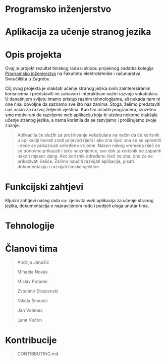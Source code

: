 # Programsko inženjerstvo
# Aplikacija za učenje stranog jezika


# Opis projekta
Ovaj je projekt rezultat timskog rada u sklopu projeknog zadatka kolegija [Programsko inženjerstvo](https://www.fer.unizg.hr/predmet/proinz) na Fakultetu elektrotehnike i računarstva Sveučilišta u Zagrebu. 

Cilj ovog projekta je olakšati učenje stranog jezika svim zainteresiranim korisnicima i predstaviti im zabavan i interaktivan način razvoja vokabulara. 
U današnjem svijetu imamo pristup raznim tehnologijama, ali nekada nam ni one nisu dovoljne da saznamo sve što nas zanima. Stoga, želimo predstaviti naš način za razvoj željenih vještina.
Kao tim mladih programera, izuzetno smo motivirani da razvijemo web aplikaciju koja bi uistinu nekome olakšala učenje stranog jezika, a nama koristila da se razvijamo i proširujemo svoje znanje. 

> Aplikacija će služiti za proširivanje vokabulara na način da će korisnik u aplikaciji morati znati prijevod riječi i ako zna riječ ona će se spremiti i neće se prikazivati određeno vrijeme. Nakon nekog vremena riječ će se ponovno prikazati i tako naizmjence, sve dok ju korisnik ne zapamti nakon mjesec dana. Ako korisnik određenu riječ ne zna, ona će se prikazivati češće.
> Želimo naučiti razvijati aplikacije, pisati dokumentaciju i razvijati timske vještine.

# Funkcijski zahtjevi
Ključni zahtjevi našeg rada su: cjelovita web aplikacija za učenje stranog jezika, dokumentacija o napravljenom radu i podijeli uloga unutar tima.

# Tehnologije

# Članovi tima
> Andrija Janušić
> 
> Mihaela Novak
> 
> Mislav Putarek
> 
> Zvonimir Stracenski
> 
> Nikola Šimunić
> 
> Jan Volenec
> 
> Lana Vučen

# Kontribucije
> CONTRIBUTING.md

